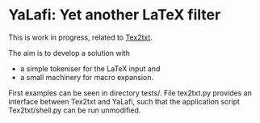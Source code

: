
# YaLafi: Yet another LaTeX filter

This is work in progress, related to
[Tex2txt](https://github.com/matze-dd/Tex2txt).

The aim is to develop a solution with
- a simple tokeniser for the LaTeX input and
- a small machinery for macro expansion.

First examples can be seen in directory tests/.
File tex2txt.py provides an interface between Tex2txt and
YaLafi, such that the application script Tex2txt/shell.py
can be run unmodified.
